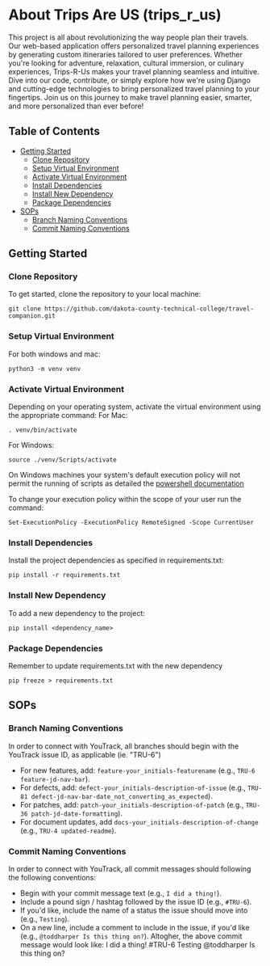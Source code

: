 # About Trips Are US (trips_r_us)

This project is all about revolutionizing the way people plan their travels. Our web-based application offers personalized travel planning experiences by generating custom itineraries tailored to user preferences. Whether you're looking for adventure, relaxation, cultural immersion, or culinary experiences, Trips-R-Us makes your travel planning seamless and intuitive. Dive into our code, contribute, or simply explore how we're using Django and cutting-edge technologies to bring personalized travel planning to your fingertips. Join us on this journey to make travel planning easier, smarter, and more personalized than ever before!

## Table of Contents

- [Getting Started](#getting-started)
  - [Clone Repository](#clone-repository)
  - [Setup Virtual Environment](#setup-virtual-environment)
  - [Activate Virtual Environment](#activate-virtual-environment)
  - [Install Dependencies](#install-dependencies)
  - [Install New Dependency](#install-new-dependency)
  - [Package Dependencies](#package-dependencies)
- [SOPs](#sops)
  - [Branch Naming Conventions](#branch-naming-conventions)
  - [Commit Naming Conventions](#commit-naming-conventions)

## Getting Started

### Clone Repository

To get started, clone the repository to your local machine:

```shell
git clone https://github.com/dakota-county-technical-college/travel-companion.git
```

### Setup Virtual Environment

For both windows and mac:

```shell
python3 -m venv venv
```

### Activate Virtual Environment

Depending on your operating system, activate the virtual environment using the appropriate command:
For Mac:

```shell
. venv/bin/activate
```

For Windows:

```shell
source ./venv/Scripts/activate
```

On Windows machines your system's default execution policy will not permit the running of scripts as detailed the [powershell documentation](https://learn.microsoft.com/en-us/powershell/module/microsoft.powershell.core/about/about_execution_policies?view=powershell-7.4)

To change your execution policy within the scope of your user run the command:

```shell
Set-ExecutionPolicy -ExecutionPolicy RemoteSigned -Scope CurrentUser
```

### Install Dependencies

Install the project dependencies as specified in requirements.txt:

```shell
pip install -r requirements.txt
```

### Install New Dependency

To add a new dependency to the project:

```shell
pip install <dependency_name>
```

### Package Dependencies

Remember to update requirements.txt with the new dependency

```shell
pip freeze > requirements.txt
```

## SOPs

### Branch Naming Conventions

In order to connect with YouTrack, all branches should begin with the YouTrack issue ID, as applicable (ie. "TRU-6")

- For new features, add: `feature-your_initials-featurename` (e.g., `TRU-6 feature-jd-nav-bar`).
- For defects, add: `defect-your_initials-description-of-issue` (e.g., `TRU-81 defect-jd-nav-bar-date_not_converting_as_expected`).
- For patches, add: `patch-your_initials-description-of-patch` (e.g., `TRU-36 patch-jd-date-formatting`).
- For document updates, add `docs-your_initials-description-of-change` (e.g., `TRU-4 updated-readme`).

### Commit Naming Conventions

In order to connect with YouTrack, all commit messages should following the following conventions:

- Begin with your commit message text (e.g., `I did a thing!`).
- Include a pound sign / hashtag followed by the issue ID (e.g., `#TRU-6`).
- If you'd like, include the name of a status the issue should move into (e.g., `Testing`).
- On a new line, include a comment to include in the issue, if you'd like (e.g., `@toddharper Is this thing on?`).
  Altogher, the above commit message would look like:
  I did a thing! #TRU-6 Testing
  @toddharper Is this thing on?
